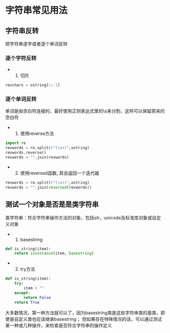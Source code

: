 # 字符串常见用法

## 字符串反转

把字符串逐字或者逐个单词反转

### 逐个字符反转

  - 1. 切片
```python
revchars = ostring[::-1]
```

### 逐个单词反转

单词是由空白符连接的，最好使用正则表达式里的\s来分割，这样可以保留原来的空白符

  - 1. 使用reverse方法
```python
import re
revwords = re.split(r"(\s+)",ostring)
revwords.reverse()
revwords = "".join(revwords)
```

  - 2. 使用reversed函数, 其会返回一个迭代器
```python
revwords = re.split(r"(\s+)",ostring)
revwords = "".join(reversed(revwords))
```

## 测试一个对象是否是是类字符串

类字符串：符合字符串操作方法的对象，包括str，unicode及标准库对象或自定义对象

  - 1. basestring
```python
def is_string(item):
    return isinstance(item, basestring)
```
  - 2. try方法
```python
def is_string(item):
    try:
        item + ""
    except:
        return False
    return True
```
大多数情况，第一种方法就可以了，因为basestring类是这些字符串类的基类，即使是自定义类也应该继承basestring；
但如果存在特殊情况的话，可以通过测试某一种或几种操作，来检查是否符合字符串的操作定义

## 
